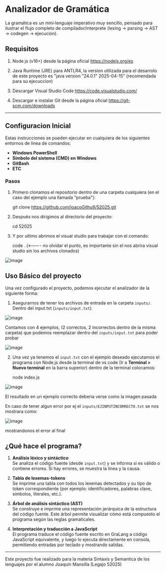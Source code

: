 # Analizador de Gramática

La gramática es un mini‑lenguaje imperativo muy sencillo, pensado para ilustrar el flujo completo de compilador/interprete (lexing → parsing → AST → codegen → ejecución).

  ## Requisitos
  
1. Node.js (v16+) desde la página oficial https://nodejs.org/es
   
2. Java Runtime (JRE) para ANTLR4, la version utilizada para el desarrolo de este proyecto es "java version "24.0.1" 2025-04-15" (recomendada para su ejecuccion)
   
3. Descargar Visual Studio Code https://code.visualstudio.com/
   
4. Descargar e instalar Git desde la página oficial https://git-scm.com/downloads
   
---

## Configuracion Inicial

Estas instrucciones se pueden ejecutar en cualquiera de los siguientes entornos de línea de comandos:

- **Windows PowerShell**
- **Símbolo del sistema (CMD) en Windows**
- **GitBash**
- **ETC**
  
### Pasos

1. Primero clonamos el repositorio dentro de una carpeta cualquiera (en el caso del ejemplo una llamada "prueba"):

    git clone https://github.com/joacoGithu9/52025.git

2. Después nos dirigimos al directorio del proyecto:

     cd 52025

3. Y por ultimo abrimos el visual studio para trabajar con el comando:

    code . (<---- no olvidar el punto, es importante sin el nos abrira visual studio sin los archivos clonados)

![image](https://github.com/user-attachments/assets/8cf45251-a842-4aee-8188-1c0f833b4f64) 

 ## Uso Básico del proyecto

Una vez configurado el proyecto, podemos ejecutar el analizador de la siguiente forma:

1. Asegurarnos de tener los archivos de entrada en la carpeta `inputs/`. Dentro del input.txt (`inputs/input.txt`). 

![image](https://github.com/user-attachments/assets/61225003-7bc0-4bde-b3ef-f05174de8b0c)

Contamos con 4 ejemplos, (2 correctos, 2 incorrectos dentro de la misma carpeta) que podemos reemplazar dentro del `inputs/input.txt` para poder probar

![image](https://github.com/user-attachments/assets/e6b193dc-7ca5-4d13-bffd-e527a5506a7e)

2. Una vez ya tenemos el `input.txt` con el ejemplo deseado ejecutamos el programa con Node.js desde la terminal de vs code (Ir a **Terminal > Nuevo terminal** en la barra superior) dentro de la terminal colocamos:

   node index.js

![image](https://github.com/user-attachments/assets/67692201-7704-4aca-9730-6aa15d704a20)

El resultado en un ejemplo correcto deberia verse como la imagen pasada

En caso de tener algun error por ej el `inputs/EJINPUTINCORRECTO.txt` se nos mostrara como:

![image](https://github.com/user-attachments/assets/eb6f35f9-ad07-4d5e-8bd2-ef6b47bfa85b)

mostrandonos el error al final

## ¿Qué hace el programa?

1. **Análisis léxico y sintáctico**  
   Se analiza el código fuente (desde `input.txt`) y se informa si es válido o contiene errores. Si hay errores, se muestra la línea y la causa.

2. **Tabla de lexemas-tokens**  
   Se imprime una tabla con todos los lexemas detectados y su tipo de token correspondiente (por ejemplo: identificadores, palabras clave, símbolos, literales, etc.).

3. **Árbol de análisis sintáctico (AST)**  
   Se construye e imprime una representación jerárquica de la estructura del código fuente. Este árbol permite visualizar cómo está compuesto el programa según las reglas gramaticales.

4. **Interpretación y traducción a JavaScript**  
   El programa traduce el código fuente escrito en GraLang a código JavaScript equivalente, y luego lo ejecuta directamente en consola, permitiendo entradas por teclado y mostrando salidas.

---

Este proyecto fue realizado para la materia Sintaxis y Semantica de los lenguajes por el alumno Joaquin Mansilla (Legajo 52025)

